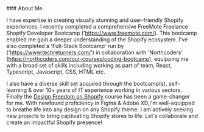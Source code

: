 <base target="_blank">
### About Me

I have expertise in creating visually stunning and user-friendly Shopify experiences. I recently completed a comprehensive FreeMote Freelance Shopify Developer Bootcamp ('https://www.freemote.com/).  This bootcamp enabled me gain a deeper understanding of the Shopify ecosystem. I've also completed a 'Full-Stack Bootcamp' run by ('https://www.techreturners.com/') in collaboration with 'Northcoders' (https://northcoders.com/our-courses/coding-bootcamp), equipping me with a broad set of skills including working as part of team, React, Typescript, Javascript, CSS, HTML etc.

I also have a diverse skill set acquired through the bootcamp(s), self-learning & over 10+ years of IT experience working in various sectors. Finally the 
<a href="https://lunatemplates.co/pages/shopify-course-for-designers" target="_blank">Design Freedom on Shopify</a> course has been a game-changer for me. With newfound proficiency in Figma & Adobe XD,I'm well-equipped to breathe life into any design on any Shopify theme. I am actively seeking new projects to bring captivating Shopify stores to life. Let's collaborate and create an impactful Shopify presence!

<br>

<!--
Hi there 👋
**lblake/lblake** is a ✨ _special_ ✨ repository because its `README.md` (this file) appears on your GitHub profile.

Here are some ideas to get you started:

- 🔭 I’m currently working on ...
- 🌱 I’m currently learning ...
- 👯 I’m looking to collaborate on ...
- 🤔 I’m looking for help with ...
- 💬 Ask me about ...
- 📫 How to reach me: ...
- 😄 Pronouns: ...
- ⚡ Fun fact: ...
-->
